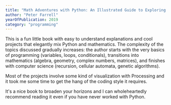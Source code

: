 ```yaml
---
title: "Math Adventures with Python: An Illustrated Guide to Exploring Math with Code"
author: "Peter Farrell"
yearOfPublication: 2019
category: "programming"
---
```


This is a fun little book with easy to understand explanations and cool projects that elegantly mix Python and mathematics. The complexity of the topics discussed gradually increases: the author starts with the very basics of programming (variables, loops, conditionals), transitions into mathematics (algebra, geometry, complex numbers, matrices), and finishes with computer science (recursion, cellular automata, genetic algorithms).

Most of the projects involve some kind of visualization with Processing and it took me some time to get the hang of the coding style it requires.

It's a nice book to broaden your horizons and I can wholeheartedly recommend reading it even if you have never worked with Python.
